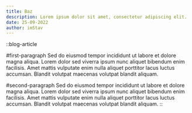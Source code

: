 ```yaml
---
title: Baz
description: Lorem ipsum dolor sit amet, consectetur adipiscing elit.
date: 25-09-2022
author: imStav
---
```


::blog-article

#first-paragraph
Sed do eiusmod tempor incididunt ut labore et dolore magna aliqua. Lorem dolor sed viverra ipsum nunc aliquet bibendum enim facilisis. Amet mattis vulputate enim nulla aliquet porttitor lacus luctus accumsan. Blandit volutpat maecenas volutpat blandit aliquam.

#second-paragraph
Sed do eiusmod tempor incididunt ut labore et dolore magna aliqua. Lorem dolor sed viverra ipsum nunc aliquet bibendum enim facilisis. Amet mattis vulputate enim nulla aliquet porttitor lacus luctus accumsan. Blandit volutpat maecenas volutpat blandit aliquam.
::

